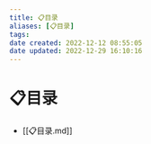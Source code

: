 ```yaml
---
title: 📋目录
aliases: [📋目录]
tags: 
date created: 2022-12-12 08:55:05
date updated: 2022-12-29 16:10:16
---
```


# 📋目录

- [[📋目录.md]]
